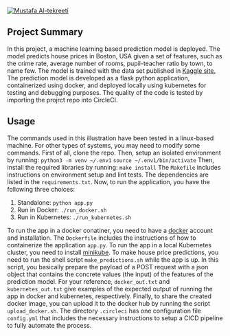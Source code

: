 [![Mustafa Al-tekreeti](https://circleci.com/gh/Al-tekreeti/ML-Microservices.svg?style=svg)](https://github.com/Al-tekreeti/ML-Microservices/tree/master)

## Project Summary

In this project, a machine learning based prediction model is deployed. The model predicts house prices in Boston, USA given a set of features, such as the crime rate, average number of rooms, pupil-teacher ratio by town, to name few. The model is trained with the data set published in <a href="https://www.kaggle.com/c/boston-housing" class="mw-redirect" title="Kaggle site">Kaggle site.</a> The prediction model is developed as a flask python application, containerized using docker, and deployed locally using kubernetes for testing and debugging purposes. The quality of the code is tested by importing the projrct repo into CircleCI.

## Usage

The commands used in this illustration have been tested in a linux-based machine. For other types of systems, you may need to modify some commands. First of all, clone the repo. Then, setup an isolated environment by running:
<code>python3 -m venv ~/.env1</code>
<code>source ~/.env1/bin/activate</code>
Then, install the required libraries by running:
<code>make install</code>
The `Makefile` includes instructions on environment setup and lint tests. The dependencies are listed in the <code>requirements.txt</code>. Now, to run the application, you have the following three choices:
1. Standalone:  `python app.py`
2. Run in Docker:  `./run_docker.sh`
3. Run in Kubernetes:  `./run_kubernetes.sh`

To run the app in a docker conatiner, you need to have a [docker](https://www.docker.com) account and installation. The `Dockerfile` includes the instructions of how to containerize the application `app.py`. To run the app in a local Kubernetes cluster, you need to install [minikube](https://kubernetes.io/docs/tasks/tools/install-minikube/). To make house price predictions, you need to run the shell script `make_predictions.sh` while the app is up. In this script, you basically prepare the payload of a POST request with a json object that contains the concrete values (the input) of the features of the prediction model. For your reference, `docker_out.txt` and `kubernetes_out.txt` give examples of the expected output of running the app in docker and kubernetes, respectively. Finally, to share the created docker image, you can upload it to the docker hub by running the script `upload_docker.sh`. The directory `.circleci` has one configuration file `config.yml` that includes the necessary instructions to setup a CICD pipeline to fully automate the process.
